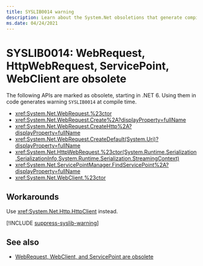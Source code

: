 ```yaml
---
title: SYSLIB0014 warning
description: Learn about the System.Net obsoletions that generate compile-time warning SYSLIB0014.
ms.date: 04/24/2021
---
```

# SYSLIB0014: WebRequest, HttpWebRequest, ServicePoint, WebClient are obsolete

The following APIs are marked as obsolete, starting in .NET 6. Using them in code generates warning `SYSLIB0014` at compile time.

- <xref:System.Net.WebRequest.%23ctor>
- <xref:System.Net.WebRequest.Create%2A?displayProperty=fullName>
- <xref:System.Net.WebRequest.CreateHttp%2A?displayProperty=fullName>
- <xref:System.Net.WebRequest.CreateDefault(System.Uri)?displayProperty=fullName>
- <xref:System.Net.HttpWebRequest.%23ctor(System.Runtime.Serialization.SerializationInfo,System.Runtime.Serialization.StreamingContext)>
- <xref:System.Net.ServicePointManager.FindServicePoint%2A?displayProperty=fullName>
- <xref:System.Net.WebClient.%23ctor>

## Workarounds

Use <xref:System.Net.Http.HttpClient> instead.

[!INCLUDE [suppress-syslib-warning](includes/suppress-syslib-warning.md)]

## See also

- [WebRequest, WebClient, and ServicePoint are obsolete](../../core/compatibility/networking/6.0/webrequest-deprecated.md)
